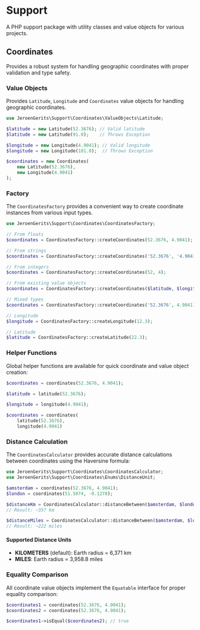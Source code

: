 # Support

A PHP support package with utility classes and value objects for various projects.

## Coordinates

Provides a robust system for handling geographic coordinates with proper validation and type safety.

### Value Objects

Provides `Latitude`, `Longitude` and `Coordinates` value objects for handling geographic coordinates. 

```php
use JeroenGerits\Support\Coordinates\ValueObjects\Latitude;

$latitude = new Latitude(52.3676); // Valid latitude
$latitude = new Latitude(91.0);    // Throws Exception

$longitude = new Longitude(4.9041); // Valid longitude
$longitude = new Longitude(181.0);  // Throws Exception

$coordinates = new Coordinates(
    new Latitude(52.3676),
    new Longitude(4.9041)
);
```

### Factory

The `CoordinatesFactory` provides a convenient way to create coordinate instances from various input types.

```php
use JeroenGerits\Support\Coordinates\CoordinatesFactory;

// From floats
$coordinates = CoordinatesFactory::createCoordinates(52.3676, 4.9041);

// From strings
$coordinates = CoordinatesFactory::createCoordinates('52.3676', '4.9041');

// From integers
$coordinates = CoordinatesFactory::createCoordinates(52, 4);

// From existing value objects
$coordinates = CoordinatesFactory::createCoordinates($latitude, $longitude);

// Mixed types
$coordinates = CoordinatesFactory::createCoordinates('52.3676', 4.9041);

// Longitude
$longitude = CoordinatesFactory::createLongitude(12.3);

// Latitude
$latitude = CoordinatesFactory::createLatitude(22.3);
```

### Helper Functions

Global helper functions are available for quick coordinate and value object creation:

```php
$coordinates = coordinates(52.3676, 4.9041);

$latitude = latitude(52.3676);

$longitude = longitude(4.9041);

$coordinates = coordinates(
    latitude(52.3676),
    longitude(4.9041)
```

### Distance Calculation

The `CoordinatesCalculator` provides accurate distance calculations between coordinates using the Haversine formula:

```php
use JeroenGerits\Support\Coordinates\CoordinatesCalculator;
use JeroenGerits\Support\Coordinates\Enums\DistanceUnit;

$amsterdam = coordinates(52.3676, 4.9041);
$london = coordinates(51.5074, -0.1278);

$distanceKm = CoordinatesCalculator::distanceBetween($amsterdam, $london);
// Result: ~357 km

$distanceMiles = CoordinatesCalculator::distanceBetween($amsterdam, $london, DistanceUnit::MILES);
// Result: ~222 miles
```

#### Supported Distance Units

- **KILOMETERS** (default): Earth radius = 6,371 km
- **MILES**: Earth radius = 3,958.8 miles

### Equality Comparison

All coordinate value objects implement the `Equatable` interface for proper equality comparison:

```php
$coordinates1 = coordinates(52.3676, 4.9041);
$coordinates2 = coordinates(52.3676, 4.9041);

$coordinates1->isEqual($coordinates2); // true
```
